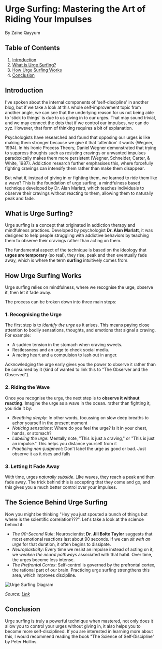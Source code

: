 # Urge Surfing: Mastering the Art of Riding Your Impulses

By Zaine Qayyum

## Table of Contents

1. [Introduction](#introduction)
2. [What is Urge Surfing?](#what-is-urge-surfing)
3. [How Urge Surfing Works](#how-urge-surfing-works)
4. [Conclusion](#conclusion)

## Introduction

I've spoken about the internal components of 'self-discipline' in another blog, but if we take a look at this whole self-improvement topic from another angle, we can see that the underlying reason for us not being able to 'stick to things' is due to us giving in to our urges. That may sound trivial, and we may connect the dots that if we control our impulses, we can do xyz. However, that form of thinking requires a bit of explanation.

Psychologists have researched and found that opposing our urges is like making them stronger because we give it that 'attention' it wants (Wegner, 1994). In his Ironic Process Theory, Daniel Wegner demonstrated that trying to suppress thoughts such as resisting cravings or unwanted impulses paradoxically makes them more persistent (Wegner, Schneider, Carter, & White, 1987). Addiction research further emphasises this, where forcefully fighting cravings can intensify them rather than make them disappear.

But what if, instead of giving in or fighting them, we learned to ride them like a wave? This is the foundation of urge surfing, a mindfulness based technique developed by Dr. Alan Marlatt, which teaches individuals to observe their cravings without reacting to them, allowing them to naturally peak and fade.

## What is Urge Surfing?

Urge surfing is a concept that originated in addiction therapy and mindfulness practices. Developed by psychologist **Dr. Alan Marlatt**, it was designed to help people struggling with addictive behaviors by teaching them to observe their cravings rather than acting on them.

The fundamental aspect of the technique is based on the ideology that **urges are temporary** (so real), they rise, peak and then eventually fade away, which is where the term **surfing** intuitively comes from.

## How Urge Surfing Works

Urge surfing relies on mindfulness, where we recognise the urge, observe it, then let it fade away.

The process can be broken down into three main steps:

### 1. **Recognising the Urge**
The first step is to *identify the urge* as it arises. This means paying close attention to bodily sensations, thoughts, and emotions that signal a craving. For example:
- A sudden tension in the stomach when craving sweets.
- Restlessness and an urge to check social media.
- A racing heart and a compulsion to lash out in anger.

Acknowledging the urge early gives you the power to observe it rather than be consumed by it (kind of wanted to link this to "The Observer and the Observed").

### 2. **Riding the Wave**
Once you recognise the urge, the next step is to **observe it without reacting**. Imagine the urge as a wave in the ocean. rather than fighting it, you ride it by:
- *Breathing deeply*: In other words, focussing on slow deep breaths to achor yourself in the present moment
- *Noticing sensations*: Where do you feel the urge? Is it in your chest, hands, or stomach?
- *Labeling the urge*: Mentally note, "This is just a craving," or "This is just an impulse." This helps you distance yourself from it
- *Practicing non-judgment*: Don't label the urge as good or bad. Just observe it as it rises and falls

### 3. **Letting It Fade Away**
With time, urges *naturally subside*. Like waves, they reach a peak and then fade away. The trick behind this is accepting that they come and go, and this gives you a much better control over your impulses.

## The Science Behind Urge Surfing
Now you might be thinking "Hey you just spouted a bunch of things but where is the scientific correlation???". Let's take a look at the science behind it:

- *The 90-Second Rule*: Neuroscientist **Dr. Jill Bolte Taylor** suggests that most emotional reactions last about 90 seconds. If we can *sit with an urge* for that duration, it often begins to dissipate.
- *Neuroplasticity*: Every time we resist an impulse instead of acting on it, we *weaken the neural pathways* associated with that habit. Over time, the urges become less intense.
- *The Prefrontal Cortex*: Self-control is governed by the prefrontal cortex, the rational part of our brain. Practicing urge surfing strengthens this area, which improves discipline.

![Urge Surfing Diagram](./assets/urge-surfing.png)

*Source: [Link](https://www.thenourishedpath.com/blog/eating-mindfully-urge-surfing)*

## Conclusion

Urge surfing is truly a powerful technique when mastered, not only does it allow you to control your urges without giving in, it also helps you to become more self-disciplined. If you are interested in learning more about this, I would recommend reading the book "The Science of Self-Discipline" by Peter Hollins.
